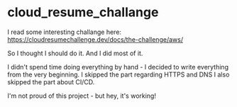 # cloud_resume_challange

I read some interesting challange here: https://cloudresumechallenge.dev/docs/the-challenge/aws/

So I thought I should do it. And I did most of it.

I didn't spend time doing everything by hand - I decided to write everything from the very beginning. I skipped the part regarding HTTPS and DNS I also skipped the part about CI/CD.

I'm not proud of this project - but hey, it's working! 
